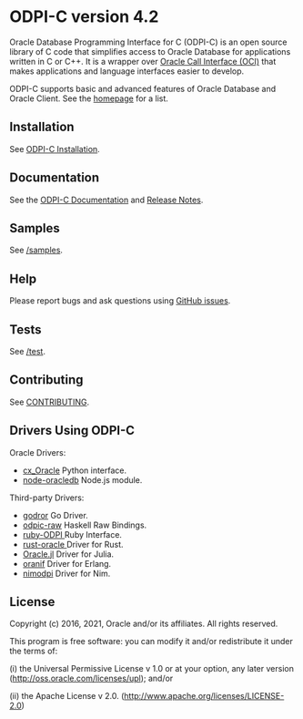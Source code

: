 # ODPI-C version 4.2

Oracle Database Programming Interface for C (ODPI-C) is an open source library
of C code that simplifies access to Oracle Database for applications written in
C or C++.  It is a wrapper over [Oracle Call Interface
(OCI)](http://www.oracle.com/technetwork/database/features/oci/index.html) that
makes applications and language interfaces easier to develop.

ODPI-C supports basic and advanced features of Oracle Database and
Oracle Client.  See the [homepage](https://oracle.github.io/odpi/) for
a list.

## Installation

See [ODPI-C Installation](https://oracle.github.io/odpi/doc/installation.html).

## Documentation

See the [ODPI-C Documentation](https://oracle.github.io/odpi/doc/index.html) and
[Release Notes](https://oracle.github.io/odpi/doc/releasenotes.html).

## Samples

See [/samples](https://github.com/oracle/odpi/tree/main/samples).

## Help

Please report bugs and ask questions using [GitHub issues](https://github.com/oracle/odpi/issues).

## Tests

See [/test](https://github.com/oracle/odpi/tree/main/test).

## Contributing

See [CONTRIBUTING](https://github.com/oracle/odpi/blob/main/CONTRIBUTING.md).

## Drivers Using ODPI-C

Oracle Drivers:
* [cx_Oracle](https://oracle.github.io/python-cx_Oracle) Python interface.
* [node-oracledb](https://oracle.github.io/node-oracledb) Node.js module.

Third-party Drivers:
* [godror](https://github.com/Seakia/godror) Go Driver.
* [odpic-raw](https://github.com/leptonyu/odpic-raw)  Haskell Raw Bindings.
* [ruby-ODPI ](https://github.com/kubo/ruby-odpi) Ruby Interface.
* [rust-oracle ](https://github.com/kubo/rust-oracle) Driver for Rust.
* [Oracle.jl](https://github.com/felipenoris/Oracle.jl) Driver for Julia.
* [oranif](https://github.com/KonnexionsGmbH/oranif) Driver for Erlang.
* [nimodpi](https://github.com/mikra01/nimodpi) Driver for Nim.

## License

Copyright (c) 2016, 2021, Oracle and/or its affiliates.  All rights reserved.

This program is free software: you can modify it and/or redistribute it under
the terms of:

(i)  the Universal Permissive License v 1.0 or at your option, any
     later version (<http://oss.oracle.com/licenses/upl>); and/or

(ii) the Apache License v 2.0. (<http://www.apache.org/licenses/LICENSE-2.0>)

